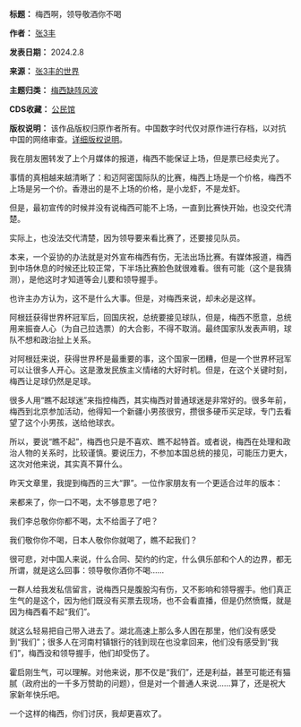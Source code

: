 

**标题：** 梅西啊，领导敬酒你不喝  

**作者：** [张3丰](https://chinadigitaltimes.net/space/张3丰)  

**发表日期：** 2024.2.8  

**来源：** [张3丰的世界](https://web.archive.org/web/https://mp.weixin.qq.com/s/OwRxJsCfpdRsq5LPKz2qvw)  

**主题归类：** [梅西缺阵风波](https://chinadigitaltimes.net/space/梅西缺阵风波)  

**CDS收藏：** [公民馆](https://chinadigitaltimes.net/space/%E5%85%AC%E6%B0%91%E9%A6%86)  

**版权说明：** 该作品版权归原作者所有。中国数字时代仅对原作进行存档，以对抗中国的网络审查。[详细版权说明](https://chinadigitaltimes.net/chinese/copyright)。


我在朋友圈转发了上个月媒体的报道，梅西不能保证上场，但是票已经卖光了。


事情的真相越来越清晰了：和迈阿密国际队的比赛，梅西上场是一个价格，梅西不上场是另一个价。香港出的是不上场的价格，是小龙虾，不是龙虾。


但是，最初宣传的时候并没有说梅西可能不上场，一直到比赛快开始，也没交代清楚。


实际上，也没法交代清楚，因为领导要来看比赛了，还要接见队员。


本来，一个妥协的办法就是对外宣布梅西有伤，无法出场比赛。有媒体报道，梅西到中场休息的时候还比较正常，下半场比赛脸色就很难看。很有可能（这个是我猜测），是他这时才知道等会儿要和领导握手。


也许主办方认为，这不是什么大事。但是，对梅西来说，却未必是这样。


阿根廷获得世界杯冠军后，回国庆祝，总统要接见球队，但是，梅西不愿意，总统用来振奋人心（为自己拉选票）的大合影，不得不取消。最终国家队发表声明，球队不想和政治扯上关系。


对阿根廷来说，获得世界杯是最重要的事，这个国家一团糟，但是一个世界杯冠军可以让很多人开心。这是激发民族主义情绪的大好时机。但是，在这个关键时刻，梅西让足球仍然是足球。


很多人用“瞧不起球迷”来指控梅西，其实梅西对普通球迷是非常好的。很多年前，梅西到北京参加活动，他得知一个新疆小男孩很穷，攒很多硬币买足球，专门去看望了这个小男孩，送给他球衣。


所以，要说“瞧不起”，梅西也只是不喜欢、瞧不起特首。或者说，梅西在处理和政治人物的关系时，比较谨慎。要说压力，不参加本国总统的接见，可能压力更大，这次对他来说，其实真不算什么。


昨天文章里，我提到梅西的三大“罪”。一位作家朋友有一个更适合过年的版本：


来都来了，你一口不喝，太不够意思了吧？


我们李总敬你你都不喝，太不给面子了吧？


我们敬你你不喝，日本人敬你你就喝了，瞧不起我们？


很可悲，对中国人来说，什么合同、契约的约定，什么俱乐部和个人的边界，都无所谓，就是这么回事：领导敬你酒你不喝……


一群人给我发私信留言，说梅西只是腹股沟有伤，又不影响和领导握手。他们真正生气的是这个，因为他们既没有买票去现场，也不会看直播，但是仍然愤慨，就是因为梅西看不起“我们”。


就这么轻易把自己带入进去了。湖北高速上那么多人困在那里，他们没有感受到“我们”；很多人在河南村镇银行的钱到现在也没拿回来，他们没有感受到“我们”，梅西没和领导握手，他们却受伤了。


霍启刚生气，可以理解。对他来说，那不仅是“我们”，还是利益，甚至可能还有猫腻（政府出的一千多万赞助的问题），但是对一个普通人来说……算了，还是祝大家新年快乐吧。


一个这样的梅西，你们讨厌，我却更喜欢了。


